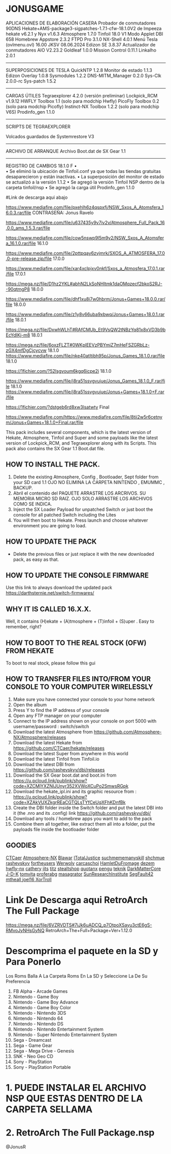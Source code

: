 # JONUSGAME #
 
 APLICACIONES DE ELABORACIÓN CASERA
Probador de conmutadores 90DNS
Hekate+AMS-package3-sigpatches-1.7.1-cfw-18.1.0V2 de Impeeza
hekate v6.2.1 y Nyx v1.6.3 
Atmosphere 1.7.0
Tinfoil 18.0 V1 Modo Applet
DBI 658
Homebrew Appstore 2.3.2
FTPD Pro 3.1.0
NX-Shell 4.0.1
Menú Tesla (ovlmenu.ovl) 16.00
JKSV 08.06.2024
Edizon SE 3.8.37
Actualizador de conmutadores AIO V2.23.2
Goldleaf 1.0.0
Mission Control 0.11.1
Linkalho 2.0.1
________________________________________
SUPERPOSICIONES DE TESLA
QuickNTP 1.2.8
Monitor de estado 1.1.3
Edizon Overlay 1.0.8
Sysmodules 1.2.2
DNS-MITM_Manager 0.2.0
Sys-Clk 2.0.0-rc
Sys-patch 1.5.2
________________________________________
CARGAS ÚTILES
Tegraexplorer 4.2.0 (versión preliminar)
Lockpick_RCM v1.9.12
HWFLY Toolbox 1.1 (solo para modchip Hwfly)
PicoFly Toolbox 0.2 (solo para modchip Picofly)
Instinct-NX Toolbox 1.2.2 (solo para modchip V6S)
Prodinfo_gen 1.1.0
________________________________________
SCRIPTS DE TEGRAEXPLORER

Volcados guardados de Systemrestore V3
________________________________________
ARCHIVO DE ARRANQUE
Archivo Boot.dat de SX Gear 1.1
________________________________________
REGISTRO DE CAMBIOS
18.1.0 F
•	
•	Se eliminó la ubicación de Tinfoil.conf ya que todas las tiendas gratuitas desaparecieron y están inactivas.
•	La superposición del monitor de estado se actualizó a la versión 1.1.2
•	Se agregó la versión Tinfoil NSP dentro de la carpeta tinfoil/nsp
•	Se agregó la carga útil Prodinfo_gen 1.1.0


 
 
 
 
 #Link de descarga aqui abajo
 
 
 https://www.mediafire.com/file/pxehlh6z4qspxfj/NSW_Sxos_A_Atomsfera_16.0.3.rar/file       CONTRASEÑA: Jonus Ravelo
 
 
 https://www.mediafire.com/file/u637435y9v7iv2v/Atmosphere_Full_Pack_16.0.0_ams_1.5.3.rar/file



 https://www.mediafire.com/file/cow5nswp9l5m9v2/NSW_Sxos_A_Atomsfera_16.1.0.rar/file              16.1.0


 https://www.mediafire.com/file/2pttpqay6zvjmrk/SXOS_A_ATMOSFERA_17.0.0-pre-release.zip/file      17.0.0


 https://www.mediafire.com/file/xar4xclpjxv0nkf/Sxos_a_Atmosfera_17.0.1.rar/file        17.0.1
 

https://mega.nz/file/D1hz2YKL#abhN2LkSoNHltmk1daOMqzecf2bkoS2RJ--90qtmgP8               18.0.0 


https://www.mediafire.com/file/dhf1xu8i7w0hbrm/Jonus+Games+18.0.0.rar/file              18.0.0 


https://www.mediafire.com/file/z1y8v66uba9xbwq/Jonus+Games+18.0.1.rar/file              18.0.1 


 https://mega.nz/file/DxwhWLhT#RAfCMUb_Et9VsQW2tNBzYq81x8xVD3b9bEcYdIKj-m8              18.0.1 

 https://mega.nz/file/6oxzFLZT#0WKplEEVzPBYmjZ7mHeFSZGRbLz-zGX4mfDgCjcycvw              18.1.0 
 https://www.mediafire.com/file/nke40atltibh95p/Jonus_Games_18.1.0.rar/file             18.1.0 

https://1fichier.com/?52lsgvoum6kgq6icpe2i                                              18.1.0 

https://www.mediafire.com/file/j8ra51ssvgvujue/Jonus_Games_18.1.0_F.rar/file            18.1.0 
https://www.mediafire.com/file/j8ra51ssvgvujue/Jonus+Games+18.1.0+F.rar/file

https://1fichier.com/?dstgeb6rd8xw3lsatwty Final


https://www.mediafire.com/https://www.mediafire.com/file/8tii2w5r6cetnym/Jonus+Games+18.1.0+Final.rar/file





This pack includes several components, which is the latest version of Hekate, Atmosphere, Tinfoil and Super  and some payloads like the latest version of Lockpick_RCM, and Tegraexplorer along with its Scripts. This pack also contains the SX Gear 1.1 Boot.dat file. 
## HOW TO INSTALL THE PACK.
1. Delete the existing Atmosphere, Config , Bootloader, Sept folder from your SD card
1.1   OJO NO ELIMINA LA CARPETA NINTENDO , EMUMMC , BACKUP.
2.  Abril el contenido del PAQUETE ARRASTRE LOS ARCRIVOS. SU MEMORIA MICRO SD RAIZ.  OJO SOLO ARRASTRE LOS ARCHIVOS COMO SE INDICA.
3. Inject the SX Loader Payload for unpatched Switch or just boot the console for all patched Switch including the Lites
4. You will then boot to Hekate. Press launch and choose whatever environment you are going to load.
## HOW TO UPDATE THE PACK
- Delete the previous files or just replace it with the new downloaded pack, as easy as that.
## HOW TO UPDATE THE CONSOLE FIRMWARE
Use this link to always download the updated pack 
https://darthsternie.net/switch-firmwares/
## WHY IT IS CALLED 16.X.X.
Well, it contains (H)ekate + (A)tmosphere + (T)infoil + (S)uper . Easy to remember, right?
## HOW TO BOOT TO THE REAL STOCK (OFW) FROM HEKATE
To boot to real stock, please follow this gui
## HOW TO TRANSFER FILES INTO/FROM YOUR CONSOLE TO YOUR COMPUTER WIRELESSLY
1. Make sure you have connected your console to your home network
2. Open the album
3. Press Y  to find the IP address of your console
4. Open any FTP manager on your computer
5. Connect to the IP address shown on your console on port 5000 with username/password : switch/switch
1. Download the latest Atmosphere from https://github.com/Atmosphere-NX/Atmosphere/releases
2. Download the latest Hekate from https://github.com/CTCaer/hekate/releases
3. Download the latest Super from anywhere in this world
4. Download the latest Tinfoil from Tinfoil.io
5. Download the latest DBI from https://github.com/rashevskyv/dbi/releases
6. Download the SX Gear boot.dat and boot.ini from https://u.pcloud.link/publink/show?code=XZCMlYXZNIJUnyr352XVWoXCuPo2SmwsRGpk
7. Download the hekate_ipl.ini and its graphic resource from : https://u.pcloud.link/publink/show?code=XZAkVUXZkgrREaCGTQLsTYfCeUqXFhKDnfBk
8. Create the DBI folder inside the Switch folder and put the latest DBI into it (the .nro and its .config) link https://github.com/rashevskyv/dbi/
9. Download any tools / homebrew apps you want to add to the pack
10. Combine them all together, like extract them all into a folder, put the payloads file inside the bootloader folder
## GOODIES
[CTCaer](https://github.com/CTCaer)
[Atmosphere-NX](https://github.com/Atmosphere-NX)
[Blawar](https://github.com/blawar)
[ITotalJustice](https://github.com/ITotalJustice)
[suchmememanyskill](https://github.com/suchmememanyskill)
[shchmue](https://github.com/shchmue)
[rashevskyv](https://github.com/rashevskyv)
[fortheusers](https://github.com/fortheusers)
[Werwolv](https://github.com/WerWolv)
[carcaschoi](https://github.com/carcaschoi)
[HamletDuFromage](https://github.com/HamletDuFromage)
[dezem](https://github.com/dezem)
[hwfly-nx](https://github.com/hwfly-nx)
[cathery](https://github.com/cathery)
[jits](https://jits.cc)
[titz](https://titz.cf)
[stealtshop](https://stealthshop.cf)
[quotanx](https://quotanx.in)
[pengu](https://pengu.us)
[teknik](https://teknik.app)
[DarkMatterCore](https://github.com/DarkMatterCore)
[J-D-K](https://github.com/J-D-K)
[tomvita](https://github.com/tomvita)
[proferabg](https://github.com/proferabg)
[masagrator](https://github.com/masagrator)
[SunResearchInstitute](https://github.com/SunResearchInstitute)
[ SegFault42 ](https://github.com/SegFault42)
[ mtheall ](https://github.com/mtheall)
[ joel16 ](https://github.com/joel16)
[ XorTroll ](https://github.com/XorTroll)




 # Link De Descarga aqui  RetroArch The Full Package
  

https://mega.nz/file/6VZRVDTS#7iJk6uADCQ_p7OtpoXSayu3ctE6gS-RMvoJyNHsGyNQ   RetroArch+The+Full+Package+Ver+1.12.0
 
 
 
 
 
 # Descomprima el paquete en la SD y Para Ponerlo
 Los Roms Balla A La Carpeta Roms En La SD y Seleccione La De Su Preferencia
 
 
1. FB Alpha - Arcade Games
2. Nintendo - Game Boy
3. Nintendo - Game Boy Advance
4. Nintendo - Game Boy Color
5. Nintendo - Nintendo 3DS
6. Nintendo - Nintendo 64
7. Nintendo - Nintendo DS
8. Nintendo - Nintendo Entertainment System
9. Nintendo - Super Nintendo Entertainment System
10. Sega - Dreamcast
11. Sega - Game Gear
12. Sega - Mega Drive - Genesis
13. SNK - Neo Geo CD
14. Sony - PlayStation
15. Sony - PlayStation Portable


 
 # 1. PUEDE INSTALAR EL ARCHIVO NSP QUE ESTAS DENTRO DE LA CARPETA SELLAMA 
 # 2. RetroArch The Full Package.nsp



@JonusR













